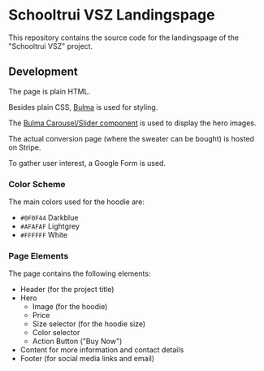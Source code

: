 # Schooltrui VSZ Landingspage

This repository contains the source code for the landingspage of the "Schooltrui VSZ" project.

## Development

The page is plain HTML.

Besides plain CSS, [Bulma](https://bulma.io/) is used for styling.

The [Bulma Carousel/Slider component](https://bulma-carousel.onrender.com/) is used to display the hero images.

The actual conversion page (where the sweater can be bought) is hosted on Stripe.

To gather user interest, a Google Form is used.

### Color Scheme

The main colors used for the hoodie are:

- `#0F0F44` Darkblue
- `#AFAFAF` Lightgrey
- `#FFFFFF` White

### Page Elements

The page contains the following elements:

- Header (for the project title)
- Hero 
  - Image (for the hoodie)
  - Price
  - Size selector (for the hoodie size)
  - Color selector
  - Action Button ("Buy Now")
- Content for more information and contact details
- Footer (for social media links and email)
